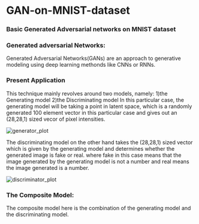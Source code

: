 # GAN-on-MNIST-dataset
### Basic Generated Adversarial networks on MNIST dataset


### Generated adversarial Networks:
Generated Adversarial Networks(GANs) are an approach to generative modeling using deep learning methonds like CNNs or RNNs.

### Present Application
This technique mainly revolves around two models, namely:
1)the Generating model 
2)the Discriminating model
In this particular case, the generating model will be taking a point in latent space, which is a randomly generated 100 element vector in this particular case and gives out an (28,28,1) sized vecor of pixel intensities.

![generator_plot](https://user-images.githubusercontent.com/67307833/109418546-e8369280-79ee-11eb-8ead-368ead2aa3b2.png)

The discriminating model on the other hand takes the (28,28,1) sized vector which is given by the generating model and determines whether the generated image is fake or real. where fake in this case means that the image generated by the generating model is not a number and real means the image generated is a number.

![discriminator_plot](https://user-images.githubusercontent.com/67307833/109418527-cfc67800-79ee-11eb-9bcb-2628156f71f8.png)

### The Composite Model:

The composite model here is the combination of the generating model and the discriminating model.
